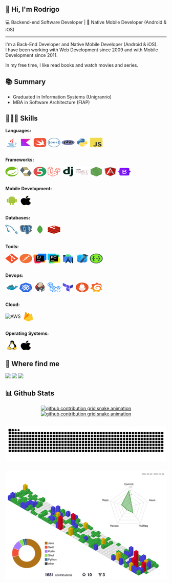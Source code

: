 ## 👋 Hi, I'm Rodrigo
💻 Backend-end Software Developer | 📱 Native Mobile Developer (Android & iOS)
<hr>
I'm a Back-End Developer and Native Mobile Developer (Android & iOS).<br>
I have been working with Web Development since 2009 and with Mobile Development since 2011.

In my free time, I like read books and watch movies and series.

## 📚 Summary
- Graduated in Information Systems (Unigranrio)
- MBA in Software Architecture (FIAP)

## 👨🏽‍💻 Skills
<b> Languages: </b>
<div style="display: inline_block">
  <img align="center" alt="RodrigoAmora-Java" height="30" width="40" src="https://raw.githubusercontent.com/devicons/devicon/master/icons/java/java-original.svg" />
  
  <img align="center" alt="RodrigoAmora-Kotlin" height="30" width="40" src="https://raw.githubusercontent.com/devicons/devicon/master/icons/kotlin/kotlin-original.svg" />
  
  <img align="center" alt="RodrigoAmora-Swift" height="30" width="40" src="https://raw.githubusercontent.com/devicons/devicon/master/icons/swift/swift-original.svg" />
  
  <img align="center" alt="RodrigoAmora-ObjC" height="30" width="40" src="https://raw.githubusercontent.com/devicons/devicon/master/icons/objectivec/objectivec-plain.svg" />
  
  <img align="center" alt="RodrigoAmora-PHP" height="30" width="40" src="https://raw.githubusercontent.com/devicons/devicon/master/icons/php/php-original.svg" />
  
  <img align="center" alt="RodrigoAmora-Python" height="30" width="40" src="https://raw.githubusercontent.com/devicons/devicon/master/icons/python/python-original.svg" />
  
  <img align="center" alt="RodrigoAmora-JS" height="30" width="40" src="https://raw.githubusercontent.com/devicons/devicon/master/icons/javascript/javascript-original.svg" />
</div>

##

<b> Frameworks: </b>
<div style="display: inline_block">
  <img align="center" alt="RodrigoAmora-Spring" height="30" width="40" src="https://raw.githubusercontent.com/devicons/devicon/master/icons/spring/spring-original.svg" />

  <img align="center" alt="RodrigoAmora-hibernate" height="30" width="40" src="https://raw.githubusercontent.com/devicons/devicon/master/icons/hibernate/hibernate-original.svg" />

  <img align="center" alt="RodrigoAmora-hibernate" height="30" width="40" src="https://raw.githubusercontent.com/devicons/devicon/master/icons/junit/junit-original.svg" />
  
  <img align="center" alt="RodrigoAmora-Laravel" height="30" width="40" src="https://raw.githubusercontent.com/devicons/devicon/master/icons/laravel/laravel-original.svg" />
  
  <img align="center" alt="RodrigoAmora-Django" height="30" width="40" src="https://raw.githubusercontent.com/devicons/devicon/master/icons/django/django-plain.svg" />

  <img align="center" alt="RodrigoAmora-Djangorest" height="30" width="40" src="https://raw.githubusercontent.com/devicons/devicon/master/icons/djangorest/djangorest-original.svg" />
  
  <img align="center" alt="RodrigoAmora-Nodejs" height="30" width="40" src="https://raw.githubusercontent.com/devicons/devicon/master/icons/nodejs/nodejs-plain.svg" />
  
  <img align="center" alt="RodrigoAmora-Angularjs" height="30" width="40" src="https://raw.githubusercontent.com/devicons/devicon/master/icons/angularjs/angularjs-original.svg" />

  <img align="center" alt="Rodrigo-Bootstrap" height="30" width="40" src="https://raw.githubusercontent.com/devicons/devicon/master/icons/bootstrap/bootstrap-original.svg" />
</div>

##

<b> Mobile Development: </b>
<div style="display: inline_block">
  <img align="center" alt="RodrigoAmora-Android" height="30" width="40" src="https://raw.githubusercontent.com/devicons/devicon/master/icons/android/android-plain.svg" />
  
  <img align="center" alt="RodrigoAmora-Apple" height="30" width="40" src="https://raw.githubusercontent.com/devicons/devicon/master/icons/apple/apple-original.svg" />
</div>

##

<b> Databases: </b>
<div style="display: inline_block">
  <img align="center" alt="Mysql" height="30" width="40" src="https://raw.githubusercontent.com/devicons/devicon/master/icons/mysql/mysql-original.svg" />

  <img align="center" alt="postgresql" height="30" width="40" src="https://raw.githubusercontent.com/devicons/devicon/master/icons/postgresql/postgresql-original.svg" />

  <img align="center" alt="MongoDB" height="30" width="40" src="https://raw.githubusercontent.com/devicons/devicon/master/icons/mongodb/mongodb-plain.svg" />

  <img align="center" alt="redis" height="30" width="40" src="https://raw.githubusercontent.com/devicons/devicon/master/icons/redis/redis-original.svg" />
</div>

##

<b> Tools: </b>
<div style="display: inline_block">
  <img align="center" src="https://raw.githubusercontent.com/devicons/devicon/master/icons/git/git-original.svg" alt="Roddrigo-Git" height="30" width="40" />
  
  <img align="center" alt="RodrigoAmora-Java" height="30" width="40" src="https://raw.githubusercontent.com/devicons/devicon/master/icons/postman/postman-original.svg" />

  <img align="center" src="https://raw.githubusercontent.com/devicons/devicon/master/icons/intellij/intellij-original.svg" alt="Rodrigo-Intellij" height="30" width="40" />

  <img align="center" src="https://raw.githubusercontent.com/devicons/devicon/master/icons/pycharm/pycharm-original.svg" alt="Rodrigo-pycharm" height="30" width="40" />

  <img align="center" src="https://raw.githubusercontent.com/devicons/devicon/master/icons/androidstudio/androidstudio-original.svg" alt="RodrigoAndroidStudio" height="30" width="40" />
  
  <img align="center" src="https://raw.githubusercontent.com/devicons/devicon/master/icons/xcode/xcode-original.svg" alt="Rodrigo-xcode" height="30" width="40" />

  <img align="center" alt="Rodrigo-Swagger" height="30" width="40" src="https://raw.githubusercontent.com/devicons/devicon/master/icons/swagger/swagger-original.svg" />
</div>

##

<b> Devops: </b>
<div style="display: inline_block">
  <img align="center" alt="Docker" height="30" width="40" src="https://raw.githubusercontent.com/devicons/devicon/master/icons/docker/docker-original.svg" />

  <img align="center" alt="Docker" height="30" width="40" src="https://raw.githubusercontent.com/devicons/devicon/master/icons/kubernetes/kubernetes-original.svg" />
  
  <img align="center" alt="Jenkins" src="https://raw.githubusercontent.com/devicons/devicon/master/icons/jenkins/jenkins-original.svg" height="30" width="40" />

  <img align="center" alt="githubactions" height="30" width="40" src="https://raw.githubusercontent.com/devicons/devicon/master/icons/githubactions/githubactions-original.svg" />

  <img align="center" alt="terraform" height="30" width="40" src="https://raw.githubusercontent.com/devicons/devicon/master/icons/terraform/terraform-original.svg" />

  <img align="center" alt="prometheus" height="30" width="40" src="https://raw.githubusercontent.com/devicons/devicon/master/icons/prometheus/prometheus-original.svg" />

  <img align="center" alt="grafana" height="30" width="40" src="https://raw.githubusercontent.com/devicons/devicon/master/icons/grafana/grafana-original.svg" />
</div>

##

<b> Cloud: </b>
<div style="display: inline_block">
  <img align="center" alt="AWS" height="30" width="40" src="https://camo.githubusercontent.com/dd08c9e9961c2a14497b32e94770512af9b4375ccf32117b452acaf94436243a/68747470733a2f2f63646e2e6a7364656c6976722e6e65742f67682f64657669636f6e732f64657669636f6e2f69636f6e732f616d617a6f6e77656273657276696365732f616d617a6f6e77656273657276696365732d6f726967696e616c2d776f72646d61726b2e737667" />

  <img align="center" alt="firebase" height="30" width="40" src="https://raw.githubusercontent.com/devicons/devicon/master/icons/firebase/firebase-original.svg" />
</div>

##

<b> Operating Systems: </b>
<div style="display: inline_block">
  <img align="center" alt="linux" height="30" width="40" src="https://raw.githubusercontent.com/devicons/devicon/master/icons/linux/linux-original.svg" />

  <img align="center" alt="macOS" height="30" width="40" src="https://raw.githubusercontent.com/devicons/devicon/master/icons/apple/apple-original.svg" />
</div>

## 🖖 Where find me
<div> 
	<a href="https://linkedin.com/in/rodrigoamora" target="_blank"><img src="https://img.shields.io/badge/-LinkedIn-%230077B5?style=for-the-badge&logo=linkedin&logoColor=white" target="_blank"></a>
	<a href="https://instagram.com/rodrigoamora" target="_blank"><img src="https://img.shields.io/badge/-Instagram-%23E4405F?style=for-the-badge&logo=instagram&logoColor=white" target="_blank"></a>
  <a href="https://twitter.com/RodrigoAmora" target="_blank"><img src="https://img.shields.io/badge/-Twitter-%53ECEC?style=for-the-badge&logo=x&logoColor=white" target="_blank"></a>
</div>

## :bar_chart: Github Stats
<div align="center">
  <a href="https://github.com/RodrigoAmora">
    <picture>
      <source media="(prefers-color-scheme: dark)" srcset="https://github-readme-stats.vercel.app/api?username=RodrigoAmora&show_icons=true&theme=dark&include_all_commits=true&count_private=true">
      <source media="(prefers-color-scheme: light)" srcset="https://github-readme-stats.vercel.app/api?username=RodrigoAmora&show_icons=true&theme=light&include_all_commits=true&count_private=true">
      <img alt="github contribution grid snake animation" src="https://github-readme-stats.vercel.app/api?username=RodrigoAmora&show_icons=true&theme=light&include_all_commits=true&count_private=true">
    </picture>
  </a>

  <a href="https://github.com/RodrigoAmora">
    <picture>
      <source media="(prefers-color-scheme: dark)" srcset="https://github-readme-stats.vercel.app/api/top-langs/?username=RodrigoAmora&layout=compact&langs_count=6&theme=dark">
      <source media="(prefers-color-scheme: light)" srcset="https://github-readme-stats.vercel.app/api/top-langs/?username=RodrigoAmora&layout=compact&langs_count=6&theme=light">
      <img alt="github contribution grid snake animation" src="https://github-readme-stats.vercel.app/api/top-langs/?username=RodrigoAmora&layout=compact&langs_count=6&theme=light">
    </picture>
  </a>

  ##

  <p>
    <picture>
      <source media="(prefers-color-scheme: dark)" srcset="https://raw.githubusercontent.com/RodrigoAmora/RodrigoAmora/output/github-contribution-grid-snake-dark.svg">
      <source media="(prefers-color-scheme: light)" srcset="https://raw.githubusercontent.com/RodrigoAmora/RodrigoAmora/output/github-contribution-grid-snake.svg">
      <img alt="github contribution grid snake animation" src="https://raw.githubusercontent.com/RodrigoAmora/RodrigoAmora/output/github-contribution-grid-snake.svg">
    </picture>
  </p>

  ##

  <p>
    <picture>
      <source media="(prefers-color-scheme: dark)" srcset="./profile-3d-contrib/profile-night-green.svg">
      <source media="(prefers-color-scheme: light)" srcset="./profile-3d-contrib/profile-gitblock.svg">
      <img alt="github contribution grid snake animation" src="./profile-3d-contrib/profile-gitblock.svg">
    </picture>
  </p>
</div>

<!--
| ![](http://github-profile-summary-cards.vercel.app/api/cards/profile-details?username=RodrigoAmora&theme=chartreuse_dark) | ![](http://github-profile-summary-cards.vercel.app/api/cards/repos-per-language?username=RodrigoAmora&theme=chartreuse_dark) |
| :-: | :-: | 

| ![](http://github-profile-summary-cards.vercel.app/api/cards/most-commit-language?username=RodrigoAmora&theme=chartreuse_dark) | ![](http://github-profile-summary-cards.vercel.app/api/cards/stats?username=RodrigoAmora&theme=chartreuse_dark) | ![](http://github-profile-summary-cards.vercel.app/api/cards/productive-time?username=RodrigoAmora&theme=chartreuse_dark&utcOffset=8) |
| :-: | :-: | :-: | 
-->
